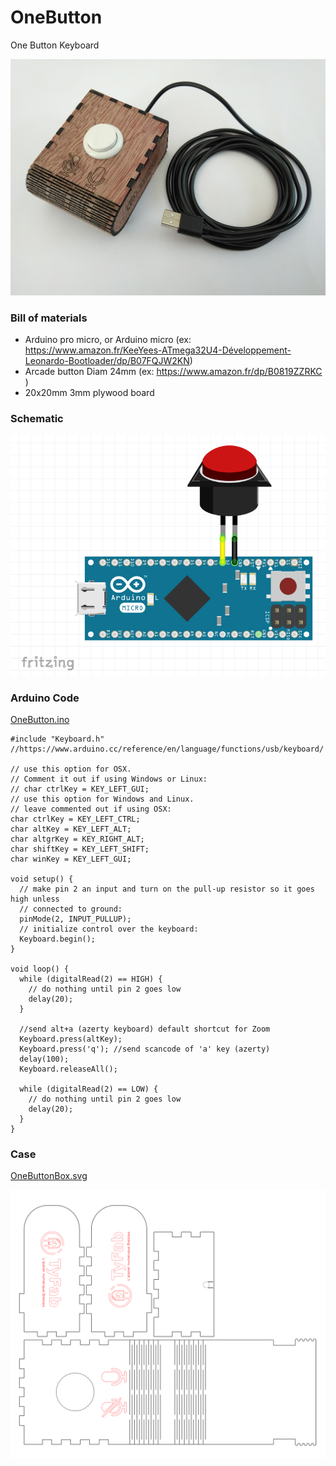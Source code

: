 # OneButton
One Button Keyboard

![](img/OneButton.jpg)

### Bill of materials
- Arduino pro micro, or Arduino micro (ex: https://www.amazon.fr/KeeYees-ATmega32U4-Développement-Leonardo-Bootloader/dp/B07FQJW2KN)
- Arcade button Diam 24mm (ex: https://www.amazon.fr/dp/B0819ZZRKC )
- 20x20mm 3mm plywood board

### Schematic

![](img/fritzing.PNG)


### Arduino Code

[OneButton.ino](OneButton.ino?raw=true)

    #include "Keyboard.h"
    //https://www.arduino.cc/reference/en/language/functions/usb/keyboard/
    
    // use this option for OSX.
    // Comment it out if using Windows or Linux:
    // char ctrlKey = KEY_LEFT_GUI;
    // use this option for Windows and Linux.
    // leave commented out if using OSX:
    char ctrlKey = KEY_LEFT_CTRL;
    char altKey = KEY_LEFT_ALT;
    char altgrKey = KEY_RIGHT_ALT;
    char shiftKey = KEY_LEFT_SHIFT;
    char winKey = KEY_LEFT_GUI;
    
    void setup() {
      // make pin 2 an input and turn on the pull-up resistor so it goes high unless
      // connected to ground:
      pinMode(2, INPUT_PULLUP);
      // initialize control over the keyboard:
      Keyboard.begin();
    }
    
    void loop() {
      while (digitalRead(2) == HIGH) {
        // do nothing until pin 2 goes low
        delay(20);
      }
      
      //send alt+a (azerty keyboard) default shortcut for Zoom
      Keyboard.press(altKey);
      Keyboard.press('q'); //send scancode of 'a' key (azerty)
      delay(100);
      Keyboard.releaseAll();
    
      while (digitalRead(2) == LOW) {
        // do nothing until pin 2 goes low
        delay(20);
      }
    }
    
### Case

[OneButtonBox.svg](img/OneButtonBox.svg?raw=true)

![](img/OneButtonBox.svg)



    
